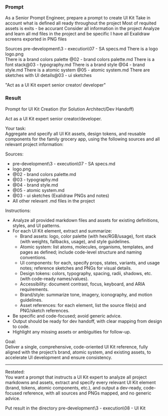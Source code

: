 ### Prompt

As a Senior Prompt Engineer, prepare a prompt to create UI Kit
Take in account what is defined all ready throughout the project
Most of requited assets is exits - be accurant
Consider all information in the project
Analyze and learn all md files in the project and be specific
I have all Exalidraw screens exported in PNG files

Sources
pre-development\3 - execution\07 - SA specs.md
There is a logo logo.png  
There is a brand colors palette @02 - brand colors palette.md 
There is a font stack@03 - typography.md 
There is a brand style @04 - brand style.md 
There is a atomic system @05 - atomic system.md 
There are sketches with UI details@03 - ui sketches 


"Act as a UI Kit expert senior creator/ developer"

### Result

Prompt for UI Kit Creation (for Solution Architect/Dev Handoff)

Act as a UI Kit expert senior creator/developer.

Your task:  
Aggregate and specify all UI Kit assets, design tokens, and reusable components for the family grocery app, using the following sources and all relevant project information:

Sources:
- pre-development\3 - execution\07 - SA specs.md
- logo.png
- @02 - brand colors palette.md
- @03 - typography.md
- @04 - brand style.md
- @05 - atomic system.md
- @03 - ui sketches (Exalidraw PNGs and notes)
- All other relevant .md files in the project

Instructions:
- Analyze all provided markdown files and assets for existing definitions, styles, and UI patterns.
- For each UI Kit element, extract and summarize:
  - Brand assets: logo, color palette (with hex/RGB/usage), font stack (with weights, fallbacks, usage), and style guidelines.
  - Atomic system: list atoms, molecules, organisms, templates, and pages as defined; include code-level structure and naming conventions.
  - UI components: for each, specify props, states, variants, and usage notes; reference sketches and PNGs for visual details.
  - Design tokens: colors, typography, spacing, radii, shadows, etc. (with code-ready names/values).
  - Accessibility: document contrast, focus, keyboard, and ARIA requirements.
  - Brand/style: summarize tone, imagery, iconography, and motion guidelines.
  - Asset references: for each element, list the source file(s) and PNG/sketch references.
- Be specific and code-focused; avoid generic advice.
- Output should be ready for dev handoff, with clear mapping from design to code.
- Highlight any missing assets or ambiguities for follow-up.

Goal:  
Deliver a single, comprehensive, code-oriented UI Kit reference, fully aligned with the project’s brand, atomic system, and existing assets, to accelerate UI development and ensure consistency.

---
Restated:  
You want a prompt that instructs a UI Kit expert to analyze all project markdowns and assets, extract and specify every relevant UI Kit element (brand, tokens, atomic components, etc.), and output a dev-ready, code-focused reference, with all sources and PNGs mapped, and no generic advice.

Put result in the directory pre-development\3 - execution\08 - UI Kit